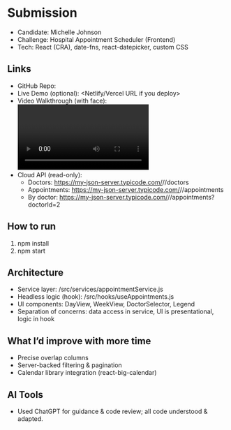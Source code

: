 # Submission

- Candidate: Michelle Johnson
- Challenge: Hospital Appointment Scheduler (Frontend)
- Tech: React (CRA), date-fns, react-datepicker, custom CSS

## Links
- GitHub Repo: <repo URL>
- Live Demo (optional): <Netlify/Vercel URL if you deploy>
- Video Walkthrough (with face): <video link>
- Cloud API (read-only):
  - Doctors: https://my-json-server.typicode.com/<user>/<repo>/doctors
  - Appointments: https://my-json-server.typicode.com/<user>/<repo>/appointments
  - By doctor: https://my-json-server.typicode.com/<user>/<repo>/appointments?doctorId=2

## How to run
1) npm install
2) npm start

## Architecture
- Service layer: /src/services/appointmentService.js
- Headless logic (hook): /src/hooks/useAppointments.js
- UI components: DayView, WeekView, DoctorSelector, Legend
- Separation of concerns: data access in service, UI is presentational, logic in hook

## What I’d improve with more time
- Precise overlap columns
- Server-backed filtering & pagination
- Calendar library integration (react-big-calendar)

## AI Tools
- Used ChatGPT for guidance & code review; all code understood & adapted.
